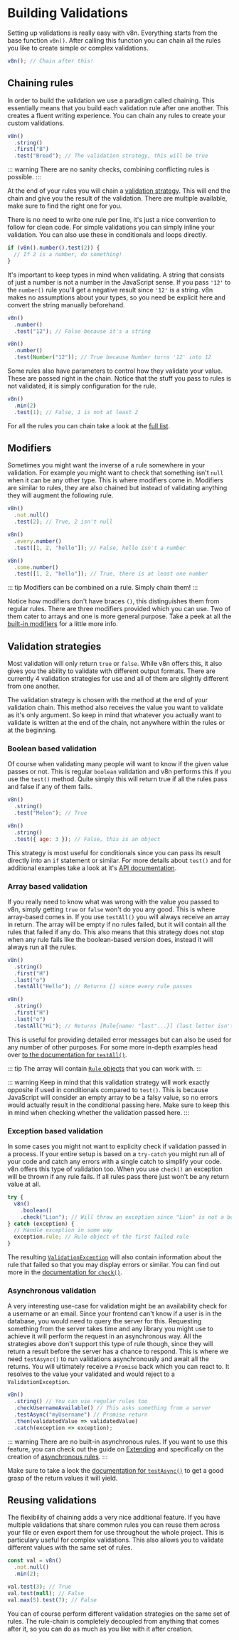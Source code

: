 # Building Validations

Setting up validations is really easy with v8n. Everything starts from the base
function `v8n()`. After calling this function you can chain all the rules you
like to create simple or complex validations.

```js
v8n(); // Chain after this!
```

## Chaining rules

In order to build the validation we use a paradigm called chaining. This
essentially means that you build each validation rule after one another. This
creates a fluent writing experience. You can chain any rules to create your
custom validations.

```js
v8n()
  .string()
  .first("B")
  .test("Bread"); // The validation strategy, this will be true
```

::: warning
There are no sanity checks, combining conflicting rules is possible.
:::

At the end of your rules you will chain a
[validation strategy](#validation-strategies). This will end the chain and give
you the result of the validation. There are multiple available, make sure to
find the right one for you.

There is no need to write one rule per line, it's just a nice convention to
follow for clean code. For simple validations you can simply inline your
validation. You can also use these in conditionals and loops directly.

<!-- prettier-ignore -->
```js
if (v8n().number().test(2)) {
  // If 2 is a number, do something!
}
```

It's important to keep types in mind when validating. A string that consists of
just a number is not a number in the JavaScript sense. If you pass `'12'` to
the `number()` rule you'll get a negative result since `'12'` is a string.
v8n makes no assumptions about your types, so you need be explicit here and
convert the string manually beforehand.

```js
v8n()
  .number()
  .test("12"); // False because it's a string

v8n()
  .number()
  .test(Number("12")); // True because Number turns '12' into 12
```

Some rules also have parameters to control how they validate your value. These
are passed right in the chain. Notice that the stuff you pass to rules is not
validated, it is simply configuration for the rule.

```js
v8n()
  .min(2)
  .test(1); // False, 1 is not at least 2
```

For all the rules you can chain take a look at the
[full list](/api/#built-in-rules).

## Modifiers

Sometimes you might want the inverse of a rule somewhere in your validation. For
example you might want to check that something isn't `null` when it can be any
other type. This is where modifiers come in. Modifiers are similar to rules,
they are also chained but instead of validating anything they will augment the
following rule.

```js
v8n()
  .not.null()
  .test(2); // True, 2 isn't null

v8n()
  .every.number()
  .test([1, 2, "hello"]); // False, hello isn't a number

v8n()
  .some.number()
  .test([1, 2, "hello"]); // True, there is at least one number
```

::: tip
Modifiers can be combined on a rule. Simply chain them!
:::

Notice how modifiers don't have braces `()`, this distinguishes them from
regular rules. There are three modifiers provided which you can use. Two of them
cater to arrays and one is more general purpose. Take a peek at all the
[built-in modifiers](/api/#built-in-modifiers) for a little more info.

## Validation strategies

Most validation will only return `true` or `false`. While v8n offers this, it
also gives you the ability to validate with different output formats. There are
currently 4 validation strategies for use and all of them are slightly different
from one another.

The validation strategy is chosen with the method at the end of your validation
chain. This method also receives the value you want to validate as it's only
argument. So keep in mind that whatever you actually want to validate is written
at the end of the chain, not anywhere within the rules or at the beginning.

### Boolean based validation

Of course when validating many people will want to know if the given value
passes or not. This is regular `boolean` validation and v8n performs this if
you use the `test()` method. Quite simply this will return true if all the rules
pass and false if any of them fails.

```js
v8n()
  .string()
  .test("Melon"); // True

v8n()
  .string()
  .test({ age: 3 }); // False, this is an object
```

This strategy is most useful for conditionals since you can pass its result
directly into an `if` statement or similar. For more details about `test()`
and for additional examples take a look at it's [API documentation](/api/#test).

### Array based validation

If you really need to know what was wrong with the value you passed to v8n,
simply getting `true` or `false` won't do you any good. This is where
array-based comes in. If you use `testAll()` you will always receive an array
in return. The array will be empty if no rules failed, but it will contain all
the rules that failed if any do. This also means that this strategy does not
stop when any rule fails like the boolean-based version does, instead it will
always run all the rules.

```js
v8n()
  .string()
  .first("H")
  .last("o")
  .testAll("Hello"); // Returns [] since every rule passes

v8n()
  .string()
  .first("H")
  .last("o")
  .testAll("Hi"); // Returns [Rule{name: "last"...}] (last letter isn't o)
```

This is useful for providing detailed error messages but can also be used for
any number of other purposes. For some more in-depth examples head over
[to the documentation for `testAll()`](/api/#testall).

::: tip
The array will contain [`Rule` objects](/api/#rule) that you can work with.
:::

::: warning
Keep in mind that this validation strategy will work exactly opposite if used
in conditionals compared to `test()`. This is because JavaScript will consider
an empty array to be a falsy value, so no errors would actually result in the
conditional passing here. Make sure to keep this in mind when checking whether
the validation passed here.
:::

### Exception based validation

In some cases you might not want to explicity check if validation passed in a
process. If your entire setup is based on a `try-catch` you might run all of
your code and catch any errors with a single catch to simplify your code. v8n
offers this type of validation too. When you use `check()` an exception will
be thrown if any rule fails. If all rules pass there just won't be any return
value at all.

```js
try {
  v8n()
    .boolean()
    .check("Lion"); // Will throw an exception since "Lion" is not a boolean
} catch (exception) {
  // Handle exception in some way
  exception.rule; // Rule object of the first failed rule
}
```

The resulting [`ValidationException`](/api/#validationexception) will also contain
information about the rule that failed so that you may display errors or
similar. You can find out more in the
[documentation for `check()`](/api/#check).

### Asynchronous validation

A very interesting use-case for validation might be an availability check for
a username or an email. Since your frontend can't know if a user is in the
database, you would need to query the server for this. Requesting something from
the server takes time and any library you might use to achieve it will perform
the request in an asynchronous way. All the strategies above don't support this
type of rule though, since they will return a result before the server has a
chance to respond. This is where we need `testAsync()` to run validations
asynchronously and await all the returns. You will ultimately receive a
`Promise` back which you can react to. It resolves to the value your validated
and would reject to a `ValidationException`.

```js
v8n()
  .string() // You can use regular rules too
  .checkUsernameAvailable() // This asks something from a server
  .testAsync("myUsername") // Promise return
  .then(validatedValue => validatedValue)
  .catch(exception => exception);
```

::: warning
There are no built-in asynchronous rules. If you want to use this feature, you
can check out the guide on [Extending](/Extending.md) and specifically on the
creation of [asynchronous rules](/Extending.md#asynchronous-rules).
:::

Make sure to take a look the [documentation for `testAsync()`](/api/#testasync) to
get a good grasp of the return values it will yield.

## Reusing validations

The flexibility of chaining adds a very nice additional feature. If you have
multiple validations that share common rules you can reuse them across your file
or even export them for use throughout the whole project. This is particulary
useful for complex validations. This also allows you to validate different
values with the same set of rules.

```js
const val = v8n()
  .not.null()
  .min(2);

val.test(3); // True
val.test(null); // False
val.max(5).test(7); // False
```

You can of course perform different validation strategies on the same set of
rules. The rule-chain is completely decoupled from anything that comes after it,
so you can do as much as you like with it after creation.
